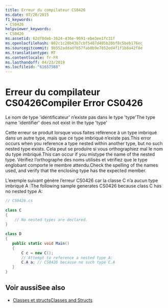 ```yaml
---
title: Erreur du compilateur CS0426
ms.date: 07/20/2015
f1_keywords:
- CS0426
helpviewer_keywords:
- CS0426
ms.assetid: 62df0deb-3624-436e-9691-ebe3ee1fc31f
ms.openlocfilehash: 802c1c20b43b7cbf5407d405b20bf8c5beb176ec
ms.sourcegitcommit: 9b552addadfb57fab0b9e7852ed4f1f1b8a42f8e
ms.translationtype: MT
ms.contentlocale: fr-FR
ms.lasthandoff: 04/23/2019
ms.locfileid: "61657588"
---
```

# <a name="compiler-error-cs0426"></a><span data-ttu-id="d085a-102">Erreur du compilateur CS0426</span><span class="sxs-lookup"><span data-stu-id="d085a-102">Compiler Error CS0426</span></span>
<span data-ttu-id="d085a-103">Le nom de type 'identificateur' n’existe pas dans le type 'type'</span><span class="sxs-lookup"><span data-stu-id="d085a-103">The type name 'identifier' does not exist in the type 'type'</span></span>  
  
 <span data-ttu-id="d085a-104">Cette erreur se produit lorsque vous faites référence à un type imbriqué dans un autre type, mais que ce type imbriqué n’existe pas.</span><span class="sxs-lookup"><span data-stu-id="d085a-104">This error occurs when you reference a type nested within another type, but no such nested type exists.</span></span> <span data-ttu-id="d085a-105">Cela peut se produire si vous orthographiez mal le nom du type imbriqué.</span><span class="sxs-lookup"><span data-stu-id="d085a-105">This can occur if you mistype the name of the nested type.</span></span> <span data-ttu-id="d085a-106">Vérifiez l’orthographe des noms utilisés et vérifiez que le type englobant comporte le membre attendu.</span><span class="sxs-lookup"><span data-stu-id="d085a-106">Check the spelling of the names used, and verify that the enclosing type has the expected member.</span></span>  
  
 <span data-ttu-id="d085a-107">L’exemple suivant génère l’erreur CS0426 car la classe C n’a aucun type imbriqué A :</span><span class="sxs-lookup"><span data-stu-id="d085a-107">The following sample generates CS0426 because class C has no nested type A:</span></span>  
  
```csharp  
// CS0426.cs  
  
class C  
{  
    // No nested types are declared.     
}  
  
class D  
{  
   public static void Main()  
   {  
       C c = new C();  
       // Attempt to reference a nested type A:  
       C.A a; // CS0426 because no such type C.A  
   }  
}  
```  
  
## <a name="see-also"></a><span data-ttu-id="d085a-108">Voir aussi</span><span class="sxs-lookup"><span data-stu-id="d085a-108">See also</span></span>

- [<span data-ttu-id="d085a-109">Classes et structs</span><span class="sxs-lookup"><span data-stu-id="d085a-109">Classes and Structs</span></span>](../../csharp/programming-guide/classes-and-structs/index.md)
